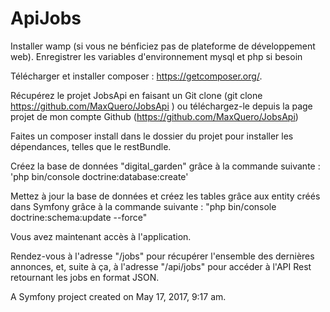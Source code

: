 ApiJobs
=======


Installer wamp (si vous ne bénficiez pas de plateforme de développement web).
Enregistrer les variables d'environnement mysql et php si besoin

Télécharger et installer composer : https://getcomposer.org/.

Récupérez le projet JobsApi en faisant un Git clone (git clone https://github.com/MaxQuero/JobsApi
) ou téléchargez-le depuis la page projet de mon compte Github (https://github.com/MaxQuero/JobsApi)

Faites un composer install dans le dossier du projet pour installer les dépendances, telles que le restBundle.

Créez la base de données "digital_garden" grâce à la commande suivante : 'php bin/console doctrine:database:create'

Mettez à jour la base de données et créez les tables grâce aux entity créés dans Symfony grâce à la commande suivante : "php bin/console doctrine:schema:update --force"

Vous avez maintenant accès à l'application.

Rendez-vous à l'adresse "/jobs" pour récupérer l'ensemble des dernières annonces, et, suite à ça, à l'adresse "/api/jobs" pour accéder à l'API Rest retournant les jobs en format JSON.

A Symfony project created on May 17, 2017, 9:17 am.

